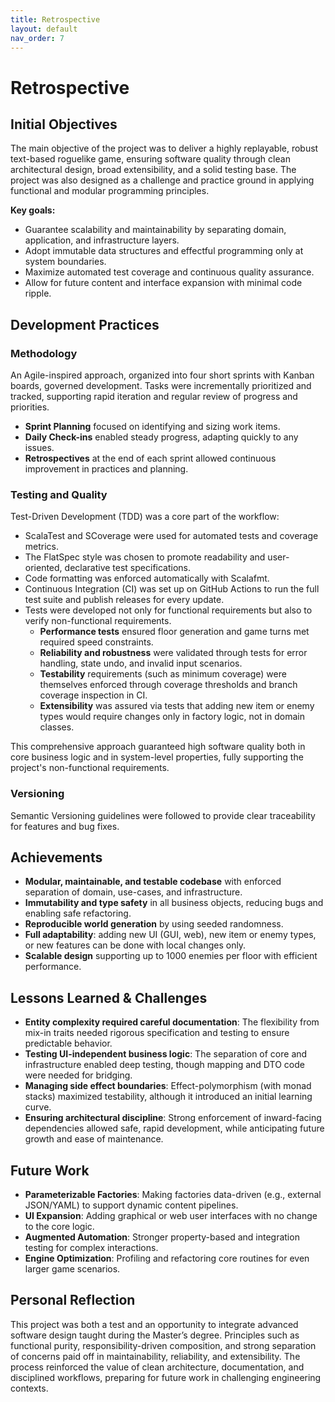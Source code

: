 ```yaml
---
title: Retrospective
layout: default
nav_order: 7
---
```


# Retrospective

## Initial Objectives

The main objective of the project was to deliver a highly replayable, robust text-based roguelike game, 
ensuring software quality through clean architectural design, broad extensibility, and a solid testing base. 
The project was also designed as a challenge and practice ground in applying functional and 
modular programming principles.

**Key goals:**
- Guarantee scalability and maintainability by separating domain, application, and infrastructure layers.
- Adopt immutable data structures and effectful programming only at system boundaries.
- Maximize automated test coverage and continuous quality assurance.
- Allow for future content and interface expansion with minimal code ripple.

## Development Practices

### Methodology

An Agile-inspired approach, organized into four short sprints with Kanban boards, governed development. 
Tasks were incrementally prioritized and tracked, supporting rapid iteration and regular review of progress 
and priorities.

- **Sprint Planning** focused on identifying and sizing work items.
- **Daily Check-ins** enabled steady progress, adapting quickly to any issues.
- **Retrospectives** at the end of each sprint allowed continuous improvement in practices and planning.

### Testing and Quality

Test-Driven Development (TDD) was a core part of the workflow:

- ScalaTest and SCoverage were used for automated tests and coverage metrics.
- The FlatSpec style was chosen to promote readability and user-oriented, declarative test specifications.
- Code formatting was enforced automatically with Scalafmt.
- Continuous Integration (CI) was set up on GitHub Actions to run the full test suite and publish releases for every update.
- Tests were developed not only for functional requirements but also to verify non-functional requirements.
    - **Performance tests** ensured floor generation and game turns met required speed constraints.
    - **Reliability and robustness** were validated through tests for error handling, state undo, 
  and invalid input scenarios.
    - **Testability** requirements (such as minimum coverage) were themselves enforced through coverage 
  thresholds and branch coverage inspection in CI.
    - **Extensibility** was assured via tests that adding new item or enemy types would require changes only 
  in factory logic, not in domain classes.

This comprehensive approach guaranteed high software quality both in core business logic and in system-level 
properties, fully supporting the project's non-functional requirements.

### Versioning

Semantic Versioning guidelines were followed to provide clear traceability for features and bug fixes.

## Achievements

- **Modular, maintainable, and testable codebase** with enforced separation of domain, use-cases, 
and infrastructure.
- **Immutability and type safety** in all business objects, reducing bugs and enabling safe refactoring.
- **Reproducible world generation** by using seeded randomness.
- **Full adaptability**: adding new UI (GUI, web), new item or enemy types, or new features can be 
done with local changes only.
- **Scalable design** supporting up to 1000 enemies per floor with efficient performance.

## Lessons Learned & Challenges

- **Entity complexity required careful documentation**: The flexibility from mix-in traits needed rigorous 
specification and testing to ensure predictable behavior.
- **Testing UI-independent business logic**: The separation of core and infrastructure enabled deep testing, 
though mapping and DTO code were needed for bridging.
- **Managing side effect boundaries**: Effect-polymorphism (with monad stacks) maximized testability, 
although it introduced an initial learning curve.
- **Ensuring architectural discipline**: Strong enforcement of inward-facing dependencies allowed safe, 
rapid development, while anticipating future growth and ease of maintenance.

## Future Work

- **Parameterizable Factories**: Making factories data-driven (e.g., external JSON/YAML) to support dynamic 
content pipelines.
- **UI Expansion**: Adding graphical or web user interfaces with no change to the core logic.
- **Augmented Automation**: Stronger property-based and integration testing for complex interactions.
- **Engine Optimization**: Profiling and refactoring core routines for even larger game scenarios.

## Personal Reflection

This project was both a test and an opportunity to integrate advanced software design taught during the 
Master’s degree. Principles such as functional purity, responsibility-driven composition, and strong 
separation of concerns paid off in maintainability, reliability, and extensibility. The process reinforced the 
value of clean architecture, documentation, and disciplined workflows, preparing for future work in 
challenging engineering contexts.
